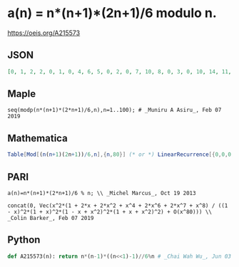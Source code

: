 # a\(n\) \= n\*\(n\+1\)\*\(2n\+1\)/6 modulo n\.
https://oeis.org/A215573
## JSON
```JSON
[0, 1, 2, 2, 0, 1, 0, 4, 6, 5, 0, 2, 0, 7, 10, 8, 0, 3, 0, 10, 14, 11, 0, 4, 0, 13, 18, 14, 0, 5, 0, 16, 22, 17, 0, 6, 0, 19, 26, 20, 0, 7, 0, 22, 30, 23, 0, 8, 0, 25, 34, 26, 0, 9, 0, 28, 38, 29, 0, 10, 0, 31, 42, 32, 0, 11, 0, 34, 46, 35, 0, 12, 0, 37, 50, 38]
```
## Maple
```Maple
seq(modp(n*(n+1)*(2*n+1)/6,n),n=1..100); # _Muniru A Asiru_, Feb 07 2019
```
## Mathematica
```Mathematica
Table[Mod[(n(n+1)(2n+1))/6,n],{n,80}] (* or *) LinearRecurrence[{0,0,0,0,0,2,0,0,0,0,0,-1},{0,1,2,2,0,1,0,4,6,5,0,2},80] (* _Harvey P. Dale_, Aug 25 2023 *)
```
## PARI
```PARI
a(n)=n*(n+1)*(2*n+1)/6 % n; \\ _Michel Marcus_, Oct 19 2013
```
```PARI
concat(0, Vec(x^2*(1 + 2*x + 2*x^2 + x^4 + 2*x^6 + 2*x^7 + x^8) / ((1 - x)^2*(1 + x)^2*(1 - x + x^2)^2*(1 + x + x^2)^2) + O(x^80))) \\ _Colin Barker_, Feb 07 2019
```
## Python
```Python
def A215573(n): return n*(n-1)*((n<<1)-1)//6%n # _Chai Wah Wu_, Jun 03 2024
```
